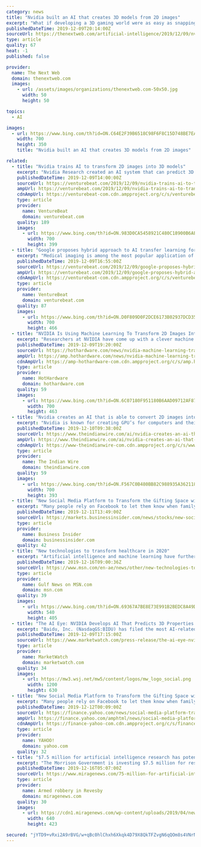 ```yaml
---
category: news
title: "Nvidia built an AI that creates 3D models from 2D images"
excerpt: "What if developing a 3D gaming world were as easy as snapping pics with your phone? Nvidia researchers recently developed an AI system capable of predicting a complete 3D model from any 2D image. Called “DIB-R,” the AI takes a picture of any 2D object – an image of a bird, for example – and predicts what it would look like in three ..."
publishedDateTime: 2019-12-09T20:14:00Z
sourceUrl: https://thenextweb.com/artificial-intelligence/2019/12/09/nvidia-built-an-ai-that-creates-3d-models-from-2d-images/
type: article
quality: 67
heat: -1
published: false

provider:
  name: The Next Web
  domain: thenextweb.com
  images:
    - url: /assets/images/organizations/thenextweb.com-50x50.jpg
      width: 50
      height: 50

topics:
  - AI

images:
  - url: https://www.bing.com/th?id=ON.C64E2F39B6518C98F6F8C15D748BE7EA
    width: 700
    height: 350
    title: "Nvidia built an AI that creates 3D models from 2D images"

related:
  - title: "Nvidia trains AI to transform 2D images into 3D models"
    excerpt: "Nvidia Research created an AI system that can predict 3D properties of 2D images without any 3D training data. The work will be presented at the annual conference on Neural Information Processing Systems for researchers in academia and industry to share the latest in cutting-edge machine learning. Now in its 33rd year, the conference formerly ..."
    publishedDateTime: 2019-12-09T14:00:00Z
    sourceUrl: https://venturebeat.com/2019/12/09/nvidia-trains-ai-to-transform-2d-images-into-3d-models/
    ampUrl: https://venturebeat.com/2019/12/09/nvidia-trains-ai-to-transform-2d-images-into-3d-models/amp/
    cdnAmpUrl: https://venturebeat-com.cdn.ampproject.org/c/s/venturebeat.com/2019/12/09/nvidia-trains-ai-to-transform-2d-images-into-3d-models/amp/
    type: article
    provider:
      name: VentureBeat
      domain: venturebeat.com
    quality: 189
    images:
      - url: https://www.bing.com/th?id=ON.983D0CA5458921C480C18900B6AE5200
        width: 700
        height: 399
  - title: "Google proposes hybrid approach to AI transfer learning for medical imaging"
    excerpt: "Medical imaging is among the most popular application of AI and machine learning, and with good reason. Computer vision algorithms are naturally adept at spotting anomalies experts sometimes miss, in the process reducing wait times and lightening clinical workloads. Perhaps that’s why although the percentage of health care organizations that ..."
    publishedDateTime: 2019-12-09T16:55:00Z
    sourceUrl: https://venturebeat.com/2019/12/09/google-proposes-hybrid-approach-to-ai-transfer-learning/
    ampUrl: https://venturebeat.com/2019/12/09/google-proposes-hybrid-approach-to-ai-transfer-learning/amp/
    cdnAmpUrl: https://venturebeat-com.cdn.ampproject.org/c/s/venturebeat.com/2019/12/09/google-proposes-hybrid-approach-to-ai-transfer-learning/amp/
    type: article
    provider:
      name: VentureBeat
      domain: venturebeat.com
    quality: 87
    images:
      - url: https://www.bing.com/th?id=ON.D0F809D0F2DCE6173B02937DCD356CDF
        width: 700
        height: 466
  - title: "NVIDIA Is Using Machine Learning To Transform 2D Images Into 3D Models"
    excerpt: "Researchers at NVIDIA have come up with a clever machine learning technique for taking 2D images and fleshing them out into 3D models. Normally this happens in reverse—these days, it's not all that difficult to take a 3D model and flatten it into a 2D image. But to create a 3D model without feeding a system 3D data is far more challenging."
    publishedDateTime: 2019-12-09T19:20:00Z
    sourceUrl: https://hothardware.com/news/nvidia-machine-learning-transform-2d-images-3d-models
    ampUrl: https://amp.hothardware.com/news/nvidia-machine-learning-transform-2d-images-3d-models
    cdnAmpUrl: https://amp-hothardware-com.cdn.ampproject.org/c/s/amp.hothardware.com/news/nvidia-machine-learning-transform-2d-images-3d-models
    type: article
    provider:
      name: HotHardware
      domain: hothardware.com
    quality: 59
    images:
      - url: https://www.bing.com/th?id=ON.6C07180F951180B6AAD09712AF873D4B
        width: 700
        height: 463
  - title: "Nvidia creates an AI that is able to convert 2D images into 3D"
    excerpt: "Nvidia is known for creating GPU’s for computers and their research in supercomputing. The four major sectors of research for the company are gaming, visualization, data centers, and automobile. The company has been creating AI chips for so many years now. Recently Nvidia has developed an AI system that is capable of creating a 3D image from ..."
    publishedDateTime: 2019-12-10T09:38:00Z
    sourceUrl: https://www.theindianwire.com/ai/nvidia-creates-an-ai-that-is-able-to-convert-2d-images-into-3d-239769/
    ampUrl: https://www.theindianwire.com/ai/nvidia-creates-an-ai-that-is-able-to-convert-2d-images-into-3d-239769/?amp
    cdnAmpUrl: https://www-theindianwire-com.cdn.ampproject.org/c/s/www.theindianwire.com/ai/nvidia-creates-an-ai-that-is-able-to-convert-2d-images-into-3d-239769/?amp
    type: article
    provider:
      name: The Indian Wire
      domain: theindianwire.com
    quality: 59
    images:
      - url: https://www.bing.com/th?id=ON.F567C0B480BB82C988935A3621180B6F
        width: 700
        height: 393
  - title: "New Social Media Platform to Transform the Gifting Space with Artificial Intelligence"
    excerpt: "Many people rely on Facebook to let them know when family and friends are celebrating birthdays and anniversaries - Shopafor takes users a step further: a reminder, a gift recommendation determined by Artificial Intelligence (AI), the ability ... were not uncommon among parents. Further research indicated that gift recommendations from major ..."
    publishedDateTime: 2019-12-11T13:49:00Z
    sourceUrl: https://markets.businessinsider.com/news/stocks/new-social-media-platform-to-transform-the-gifting-space-with-artificial-intelligence-1028755474
    type: article
    provider:
      name: Business Insider
      domain: businessinsider.com
    quality: 42
  - title: "New technologies to transform healthcare in 2020"
    excerpt: "Artificial intelligence and machine learning have further helped genomic medicine with producing ... It can assist a doctor in understanding the possibilities for a successful outcome of a procedure, help make therapy decisions, and manage chronic diseases. They can help improve patient experience through effective, patient-centric care."
    publishedDateTime: 2019-12-16T09:00:36Z
    sourceUrl: https://www.msn.com/en-ae/news/other/new-technologies-to-transform-healthcare-in-2020/ar-AAKamG5
    type: article
    provider:
      name: Gulf News on MSN.com
      domain: msn.com
    quality: 39
    images:
      - url: https://www.bing.com/th?id=ON.69367A7BE8E73E991B2BEDC8A49D8AF1
        width: 540
        height: 405
  - title: "The AI Eye: NVIDIA Develops AI That Predicts 3D Properties of 2D Images and Baidu Registers Most AI Patent Applications of the Year in China"
    excerpt: "Baidu, Inc. (NasdaqGS:BIDU) has filed the most AI-related patent applications in China, according to a recent study from the research unit of China's Ministry of Industry and ... Investorideas.com Follow us on Twitter https://twitter.com/Investorideas Follow us on Facebook https://www.facebook.com/Investorideas"
    publishedDateTime: 2019-12-09T17:15:00Z
    sourceUrl: https://www.marketwatch.com/press-release/the-ai-eye-nvidia-develops-ai-that-predicts-3d-properties-of-2d-images-and-baidu-registers-most-ai-patent-applications-of-the-year-in-china-2019-12-09
    type: article
    provider:
      name: MarketWatch
      domain: marketwatch.com
    quality: 34
    images:
      - url: https://mw3.wsj.net/mw5/content/logos/mw_logo_social.png
        width: 1200
        height: 630
  - title: "New Social Media Platform to Transform the Gifting Space with Artificial Intelligence"
    excerpt: "Many people rely on Facebook to let them know when family and friends are celebrating birthdays and anniversaries - Shopafor takes users a step further: a reminder, a gift recommendation determined by Artificial Intelligence (AI), the ability ... were not uncommon among parents. Further research indicated that gift recommendations from major ..."
    publishedDateTime: 2019-12-12T00:09:00Z
    sourceUrl: https://finance.yahoo.com/news/social-media-platform-transform-gifting-144900849.html
    ampUrl: https://finance.yahoo.com/amphtml/news/social-media-platform-transform-gifting-144900849.html
    cdnAmpUrl: https://finance-yahoo-com.cdn.ampproject.org/c/s/finance.yahoo.com/amphtml/news/social-media-platform-transform-gifting-144900849.html
    type: article
    provider:
      name: YAHOO!
      domain: yahoo.com
    quality: 32
  - title: "$7.5 million for artificial intelligence research has potential to transform health care"
    excerpt: "The Morrison Government is investing $7.5 million for research into the use of artificial intelligence in health care. Artificial intelligence (AI) will be critical in transforming the future of health care through improved preventive, diagnostic and treatment approaches. Research into the use of AI is likely to provide significant benefits ..."
    publishedDateTime: 2019-12-16T05:07:00Z
    sourceUrl: https://www.miragenews.com/75-million-for-artificial-intelligence-research-has-potential-to-transform-health-care/
    type: article
    provider:
      name: Armed robbery in Revesby
      domain: miragenews.com
    quality: 30
    images:
      - url: https://cdn1.miragenews.com/wp-content/uploads/2019/04/news-and-developments.jpg
        width: 640
        height: 423

secured: "jYTD9+vRxi2A9rBVG/w+qBc0hlChxh6Xkqk4D79X8QkTFZvgN6qQOm8s4VNrNJUyaKY3pXc0Xi7hzuY2xa8H2mWymO3I9D54o+OoKa+diqNB1QJc//VrSSVJW9cKCLogQmy6VklepL/eyLh7+0jK0XjhPWZMsUOTLSyDNZnGJIxOoPVe3rpLpuVpi9tTkva0eDIaDNMZffZcMKnVYGMHeXC4X5yh+uvikWgoUytgism6L345RW1F9S1JwJLxfcgqy9872TfomOn2Xp0h/sQ5HA==;qt8oHswqv7QksEA+OU5msw=="
---
```


